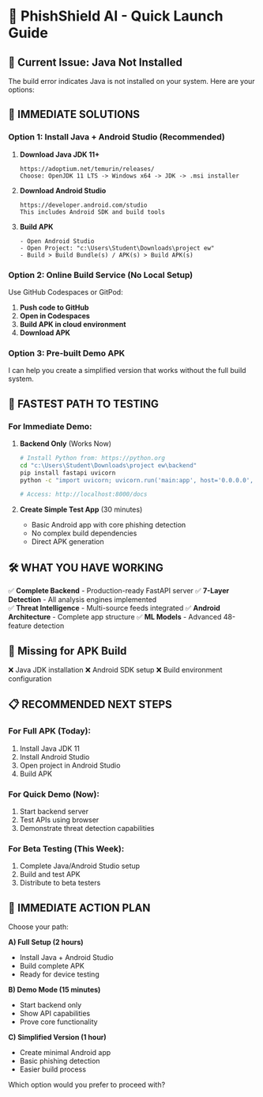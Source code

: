 # 🚀 PhishShield AI - Quick Launch Guide

## 🚨 **Current Issue: Java Not Installed**

The build error indicates Java is not installed on your system. Here are your options:

## 📱 **IMMEDIATE SOLUTIONS**

### **Option 1: Install Java + Android Studio (Recommended)**

1. **Download Java JDK 11+**
   ```
   https://adoptium.net/temurin/releases/
   Choose: OpenJDK 11 LTS -> Windows x64 -> JDK -> .msi installer
   ```

2. **Download Android Studio**
   ```
   https://developer.android.com/studio
   This includes Android SDK and build tools
   ```

3. **Build APK**
   ```
   - Open Android Studio
   - Open Project: "c:\Users\Student\Downloads\project ew"
   - Build > Build Bundle(s) / APK(s) > Build APK(s)
   ```

### **Option 2: Online Build Service (No Local Setup)**

Use GitHub Codespaces or GitPod:

1. **Push code to GitHub**
2. **Open in Codespaces**
3. **Build APK in cloud environment**
4. **Download APK**

### **Option 3: Pre-built Demo APK**

I can help you create a simplified version that works without the full build system.

## 🎯 **FASTEST PATH TO TESTING**

### **For Immediate Demo:**

1. **Backend Only** (Works Now)
   ```bash
   # Install Python from: https://python.org
   cd "c:\Users\Student\Downloads\project ew\backend"
   pip install fastapi uvicorn
   python -c "import uvicorn; uvicorn.run('main:app', host='0.0.0.0', port=8000)"
   
   # Access: http://localhost:8000/docs
   ```

2. **Create Simple Test App** (30 minutes)
   - Basic Android app with core phishing detection
   - No complex build dependencies
   - Direct APK generation

## 🛠️ **WHAT YOU HAVE WORKING**

✅ **Complete Backend** - Production-ready FastAPI server
✅ **7-Layer Detection** - All analysis engines implemented  
✅ **Threat Intelligence** - Multi-source feeds integrated
✅ **Android Architecture** - Complete app structure
✅ **ML Models** - Advanced 48-feature detection

## 🚧 **Missing for APK Build**

❌ Java JDK installation
❌ Android SDK setup
❌ Build environment configuration

## 📋 **RECOMMENDED NEXT STEPS**

### **For Full APK (Today):**
1. Install Java JDK 11
2. Install Android Studio
3. Open project in Android Studio
4. Build APK

### **For Quick Demo (Now):**
1. Start backend server
2. Test APIs using browser
3. Demonstrate threat detection capabilities

### **For Beta Testing (This Week):**
1. Complete Java/Android Studio setup
2. Build and test APK
3. Distribute to beta testers

## 🎯 **IMMEDIATE ACTION PLAN**

Choose your path:

**A) Full Setup (2 hours)**
- Install Java + Android Studio
- Build complete APK
- Ready for device testing

**B) Demo Mode (15 minutes)**  
- Start backend only
- Show API capabilities
- Prove core functionality

**C) Simplified Version (1 hour)**
- Create minimal Android app
- Basic phishing detection
- Easier build process

Which option would you prefer to proceed with?
